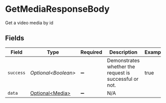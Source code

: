 # GetMediaResponseBody

Get a video media by id


## Fields

| Field                                                  | Type                                                   | Required                                               | Description                                            | Example                                                |
| ------------------------------------------------------ | ------------------------------------------------------ | ------------------------------------------------------ | ------------------------------------------------------ | ------------------------------------------------------ |
| `success`                                              | *Optional\<Boolean>*                                   | :heavy_minus_sign:                                     | Demonstrates whether the request is successful or not. | true                                                   |
| `data`                                                 | [Optional\<Media>](../../models/components/Media.md)   | :heavy_minus_sign:                                     | N/A                                                    |                                                        |